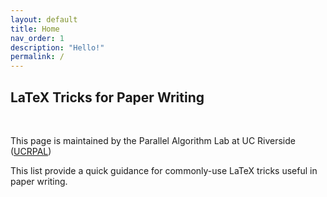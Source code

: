 ```yaml
---
layout: default
title: Home
nav_order: 1
description: "Hello!"
permalink: /
---
```


## LaTeX Tricks for Paper Writing

&nbsp;<br>

This page is maintained by the Parallel Algorithm Lab at UC Riverside ([UCRPAL](https://pal.cs.ucr.edu))

This list provide a quick guidance for commonly-use LaTeX tricks useful in paper writing. 
